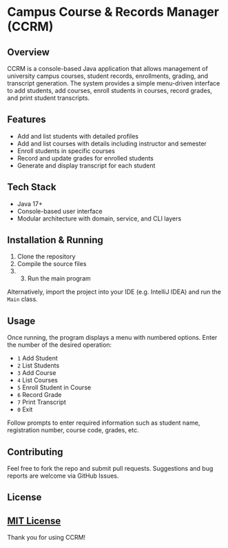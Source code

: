 # Campus Course & Records Manager (CCRM)

## Overview
CCRM is a console-based Java application that allows management of university campus courses, student records, enrollments, grading, and transcript generation. The system provides a simple menu-driven interface to add students, add courses, enroll students in courses, record grades, and print student transcripts.

## Features
- Add and list students with detailed profiles
- Add and list courses with details including instructor and semester
- Enroll students in specific courses
- Record and update grades for enrolled students
- Generate and display transcript for each student

## Tech Stack
- Java 17+
- Console-based user interface
- Modular architecture with domain, service, and CLI layers

## Installation & Running
1. Clone the repository
2. Compile the source files
3. 3. Run the main program


Alternatively, import the project into your IDE (e.g. IntelliJ IDEA) and run the `Main` class.

## Usage
Once running, the program displays a menu with numbered options. Enter the number of the desired operation:

- `1` Add Student
- `2` List Students
- `3` Add Course
- `4` List Courses
- `5` Enroll Student in Course
- `6` Record Grade
- `7` Print Transcript
- `0` Exit

Follow prompts to enter required information such as student name, registration number, course code, grades, etc.

## Contributing
Feel free to fork the repo and submit pull requests. Suggestions and bug reports are welcome via GitHub Issues.

## License
[MIT License](LICENSE)
---

Thank you for using CCRM!
